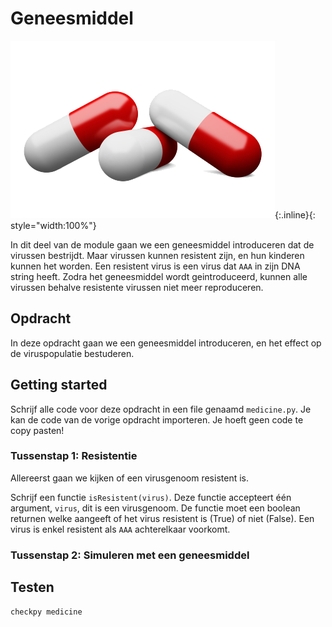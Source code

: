# Geneesmiddel

![](medicine.png){:.inline}{: style="width:100%"}

In dit deel van de module gaan we een geneesmiddel introduceren dat de virussen bestrijdt.
Maar virussen kunnen resistent zijn, en hun kinderen kunnen het worden.
Een resistent virus is een virus dat `AAA` in zijn DNA string heeft.
Zodra het geneesmiddel wordt geintroduceerd, kunnen alle virussen behalve resistente virussen niet meer reproduceren.


## Opdracht
In deze opdracht gaan we een geneesmiddel introduceren, en het effect op de viruspopulatie bestuderen.


## Getting started
Schrijf alle code voor deze opdracht in een file genaamd `medicine.py`.
Je kan de code van de vorige opdracht importeren. Je hoeft geen code te copy pasten!


### Tussenstap 1: Resistentie
Allereerst gaan we kijken of een virusgenoom resistent is.

Schrijf een functie `isResistent(virus)`.
Deze functie accepteert één argument, `virus`, dit is een virusgenoom.
De functie moet een boolean returnen welke aangeeft of het virus resistent is (True) of niet (False).
Een virus is enkel resistent als `AAA` achterelkaar voorkomt.


### Tussenstap 2: Simuleren met een geneesmiddel

## Testen

	checkpy medicine